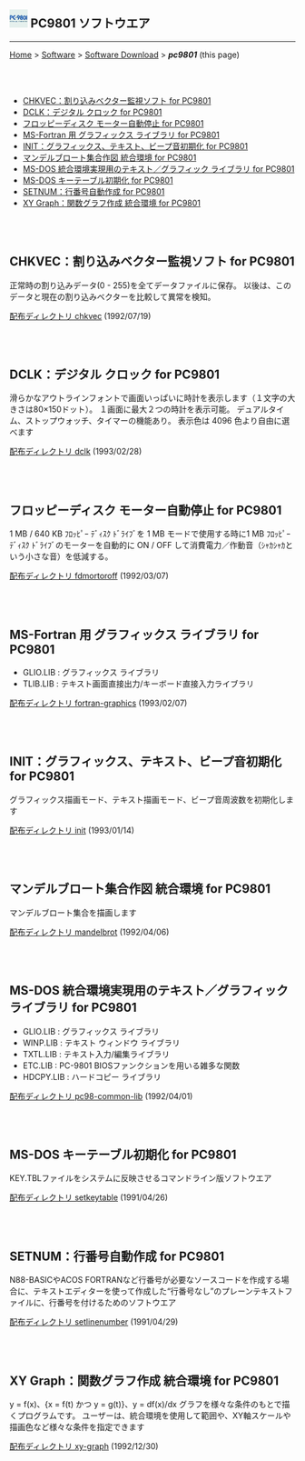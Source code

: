 ## ![icon](readme_pics/softdown-ico-pc9801-small.png) PC9801 ソフトウエア<!-- omit in toc -->

---
[Home](https://oasis3855.github.io/webpage/) > [Software](https://oasis3855.github.io/webpage/software/index.html) > [Software Download](https://oasis3855.github.io/webpage/software/software-download.html) > ***pc9801*** (this page)

<br />
<br />

- [CHKVEC：割り込みベクター監視ソフト for PC9801](#chkvec割り込みベクター監視ソフト-for-pc9801)
- [DCLK：デジタル クロック for PC9801](#dclkデジタル-クロック-for-pc9801)
- [フロッピーディスク モーター自動停止 for PC9801](#フロッピーディスク-モーター自動停止-for-pc9801)
- [MS-Fortran 用 グラフィックス ライブラリ for PC9801](#ms-fortran-用-グラフィックス-ライブラリ-for-pc9801)
- [INIT：グラフィックス、テキスト、ビープ音初期化 for PC9801](#initグラフィックステキストビープ音初期化-for-pc9801)
- [マンデルブロート集合作図 統合環境 for PC9801](#マンデルブロート集合作図-統合環境-for-pc9801)
- [MS-DOS 統合環境実現用のテキスト／グラフィック ライブラリ for PC9801](#ms-dos-統合環境実現用のテキストグラフィック-ライブラリ-for-pc9801)
- [MS-DOS キーテーブル初期化 for PC9801](#ms-dos-キーテーブル初期化-for-pc9801)
- [SETNUM：行番号自動作成 for PC9801](#setnum行番号自動作成-for-pc9801)
- [XY Graph：関数グラフ作成 統合環境 for PC9801](#xy-graph関数グラフ作成-統合環境-for-pc9801)

<br />
<br />


## CHKVEC：割り込みベクター監視ソフト for PC9801

正常時の割り込みデータ(0 - 255)を全てデータファイルに保存。
以後は、このデータと現在の割り込みベクターを比較して異常を検知。 

[配布ディレクトリ chkvec](chkvec/README.md) (1992/07/19)

<br />
<br />

## DCLK：デジタル クロック for PC9801

滑らかなアウトラインフォントで画面いっぱいに時計を表示します（１文字の大きさは80×150ドット）。
１画面に最大２つの時計を表示可能。 デュアルタイム、ストップウォッチ、タイマーの機能あり。
表示色は 4096 色より自由に選べます

[配布ディレクトリ dclk](dclk/README.md) (1993/02/28)

<br />
<br />

## フロッピーディスク モーター自動停止 for PC9801

1 MB / 640 KB ﾌﾛｯﾋﾟｰ ﾃﾞｨｽｸ ﾄﾞﾗｲﾌﾞを 1 MB モードで使用する時に1 MB ﾌﾛｯﾋﾟｰ ﾃﾞｨｽｸ ﾄﾞﾗｲﾌﾞのモーターを自動的に ON / OFF して消費電力／作動音（ｼｬｶｼｬｶという小さな音）を低減する。

[配布ディレクトリ fdmortoroff](fdmortoroff/README.md) (1992/03/07)

<br />
<br />

## MS-Fortran 用 グラフィックス ライブラリ for PC9801

- GLIO.LIB : グラフィックス ライブラリ
- TLIB.LIB : テキスト画面直接出力/キーボード直接入力ライブラリ

[配布ディレクトリ fortran-graphics](fortran-graphics/README.md) (1993/02/07)

<br />
<br />

## INIT：グラフィックス、テキスト、ビープ音初期化 for PC9801

グラフィックス描画モード、テキスト描画モード、ビープ音周波数を初期化します

[配布ディレクトリ init](init/README.md) (1993/01/14)

<br />
<br />

## マンデルブロート集合作図 統合環境 for PC9801

マンデルブロート集合を描画します

[配布ディレクトリ mandelbrot](mandelbrot/README.md) (1992/04/06)

<br />
<br />

## MS-DOS 統合環境実現用のテキスト／グラフィック ライブラリ for PC9801

- GLIO.LIB : グラフィックス ライブラリ
- WINP.LIB : テキスト ウィンドウ ライブラリ
- TXTL.LIB : テキスト入力/編集ライブラリ
- ETC.LIB : PC-9801 BIOSファンクションを用いる雑多な関数
- HDCPY.LIB : ハードコピー ライブラリ

[配布ディレクトリ pc98-common-lib](pc98-common-lib/README.md) (1992/04/01)

<br />
<br />

## MS-DOS キーテーブル初期化 for PC9801

KEY.TBLファイルをシステムに反映させるコマンドライン版ソフトウエア

[配布ディレクトリ setkeytable](setkeytable/README.md) (1991/04/26)

<br />
<br />

## SETNUM：行番号自動作成 for PC9801

N88-BASICやACOS FORTRANなど行番号が必要なソースコードを作成する場合に、テキストエディターを使って作成した“行番号なし”のプレーンテキストファイルに、行番号を付けるためのソフトウエア

[配布ディレクトリ setlinenumber](setlinenumber/README.md) (1991/04/29)

<br />
<br />

## XY Graph：関数グラフ作成 統合環境 for PC9801

y = f(x)、{x = f(t) かつ y = g(t)}、y = df(x)/dx グラフを様々な条件のもとで描くプログラムです。 
ユーザーは、統合環境を使用して範囲や、XY軸スケールや描画色など様々な条件を指定できます

[配布ディレクトリ xy-graph](xy-graph/README.md) (1992/12/30)

<br />
<br />

